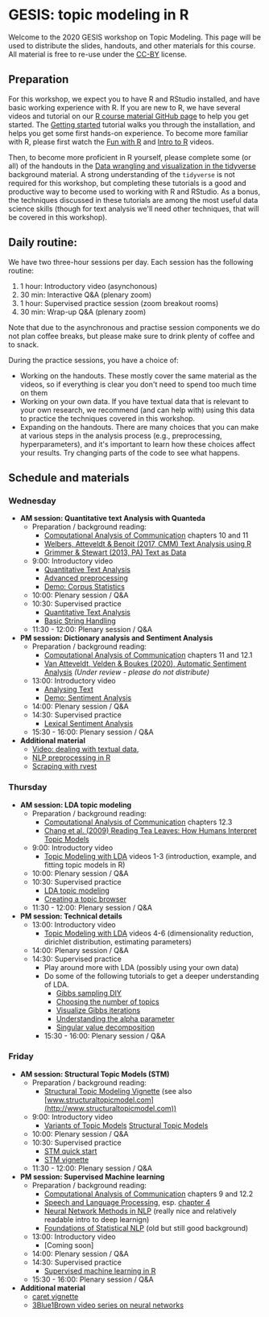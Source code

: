 # GESIS: topic modeling in R

Welcome to the 2020 GESIS workshop on Topic Modeling.
This page will be used to distribute the slides, handouts, and other materials for this course.
All material is free to re-use under the [CC-BY](LICENCE.md) license.

## Preparation

For this workshop, we expect you to have R and RStudio installed, and have basic working experience with R.
If you are new to R, we have several videos and tutorial on our [R course material GitHub page](https://github.com/ccs-amsterdam/r-course-material) to help you get started.
The [Getting started](https://github.com/ccs-amsterdam/r-course-material/blob/master/tutorials/R_basics_1_getting_started.md) tutorial walks you through the installation, and helps you get some first hands-on experience. 
To become more familiar with R, please first watch the [Fun with R](https://www.youtube.com/watch?v=eYCV8kIsgGs&list=PLjXODJ_lGN_V2ntvV2CN_GvzZ6Qm5km9L&index=2) and [Intro to R](https://www.youtube.com/watch?v=PVhZD5MINYM&list=PLjXODJ_lGN_V2ntvV2CN_GvzZ6Qm5km9L&index=1) videos. 

Then, to become more proficient in R yourself, please complete some (or all) of the handouts in the [Data wrangling and visualization in the tidyverse](tidyverse.md) background material.
A strong understanding of the `tidyverse` is not required for this workshop, but completing these tutorials is a good and productive way to become used to working with R and RStudio.
As a bonus, the techniques discussed in these tutorials are among the most useful data science skills (though for text analysis we'll need other techniques, that will be covered in this workshop).

## Daily routine:

We have two three-hour sessions per day. Each session has the following routine:

1. 1 hour: Introductory video (asynchonous)
2. 30 min: Interactive Q&A (plenary zoom) 
3. 1 hour: Supervised practice session (zoom breakout rooms)
4. 30 min: Wrap-up Q&A (plenary zoom) 

Note that due to the asynchronous and practise session components we do not plan coffee breaks, but please make sure to drink plenty of coffee and to snack.

During the practice sessions, you have a choice of:
 - Working on the handouts. These mostly cover the same material as the videos, so if everything is clear you don't need to spend too much time on them
 - Working on your own data. If you have textual data that is relevant to your own research, we recommend (and can help with) using this data to practice the techniques covered in this workshop.
 - Expanding on the handouts. There are many choices that you can make at various steps in the analysis process (e.g., preprocessing, hyperparameters), and it's important to learn how these choices affect your results. Try changing parts of the code to see what happens.


## Schedule and materials
  
### Wednesday
+ **AM session: Quantitative text Analysis with Quanteda**
  + Preparation / background reading:
    + [Computational Analysis of Communication](http://cssbook.net/cssbook_draft.pdf) chapters 10 and 11
    + [Welbers, Atteveldt & Benoit (2017, CMM) Text Analysis using R](http://vanatteveldt.com/p/welbers-text-r.pdf) 
    + [Grimmer & Stewart (2013, PA) Text as Data](http://www.collingwoodresearch.com/uploads/8/3/6/0/8360930)
  + 9:00: Introductory video
    + [Quantitative Text Analysis](https://www.youtube.com/watch?v=O6CGXnxPHok&list=PL-i7GM-A1wBZYRYTpem7hNVHK3hSV_1It&index=1)
    + [Advanced preprocessing](https://www.youtube.com/watch?v=tQoCjVat6UE&list=PL-i7GM-A1wBZYRYTpem7hNVHK3hSV_1It&index=2)
    + [Demo: Corpus Statistics](https://www.youtube.com/watch?v=7z7U7ORFWQM&list=PL-i7GM-A1wBZYRYTpem7hNVHK3hSV_1It&index=3) 
  + 10:00: Plenary session / Q&A
  + 10:30: Supervised practice 
    + [Quantitative Text Analysis](https://github.com/ccs-amsterdam/r-course-material/blob/master/tutorials/R_text_3_quanteda.md)
    + [Basic String Handling](https://github.com/ccs-amsterdam/r-course-material/blob/master/tutorials/R-tidy-14-strings.md)
  + 11:30 - 12:00: Plenary session / Q&A
+ **PM session: Dictionary analysis and Sentiment Analysis**
  + Preparation / background reading:
    + [Computational Analysis of Communication](http://cssbook.net/cssbook_draft.pdf) chapters 11 and 12.1
    + [Van Atteveldt, Velden & Boukes (2020), Automatic Sentiment Analysis](http://vanatteveldt.com/wp-content/uploads/atteveldt_sentiment.pdf) *(Under review - please do not distribute)*
  + 13:00: Introductory video
    + [Analysing Text](https://www.youtube.com/watch?v=bHa2CClBYFw&list=PL-i7GM-A1wBZYRYTpem7hNVHK3hSV_1It&index=4)
    + [Demo: Sentiment Analysis](https://www.youtube.com/watch?v=U0l5GB0i3uU&list=PL-i7GM-A1wBZYRYTpem7hNVHK3hSV_1It&index=5)
  + 14:00: Plenary session / Q&A
  + 14:30: Supervised practice 
    + [Lexical Sentiment Analysis](https://github.com/ccs-amsterdam/r-course-material/blob/master/tutorials/sentiment_analysis.md)
  + 15:30 - 16:00: Plenary session / Q&A
+ **Additional material**
  + [Video: dealing with textual data](https://www.youtube.com/watch?v=ofOJiuaHV2w&list=PLjXODJ_lGN_V2ntvV2CN_GvzZ6Qm5km9L&index=8), 
  + [NLP preprocessing in R](https://github.com/ccs-amsterdam/r-course-material/blob/master/tutorials/r_text_nlp.md)
  + [Scraping with rvest](https://github.com/ccs-amsterdam/r-course-material/blob/master/tutorials/rvest.md)

### Thursday
+ **AM session: LDA topic modeling**
  + Preparation / background reading:
    + [Computational Analysis of Communication](http://cssbook.net/cssbook_draft.pdf) chapters 12.3
    + [Chang et al. (2009) Reading Tea Leaves: How Humans Interpret Topic Models](https://papers.nips.cc/paper/3700-reading-tea-leaves-how-humans-interpret-topic-models)
  + 9:00: Introductory video
    + [Topic Modeling with LDA](https://www.youtube.com/playlist?list=PLjXODJ_lGN_WtxhPsQ_t0aHtFAcsIh1-8) videos 1-3 (introduction, example, and fitting topic models in R)
  + 10:00: Plenary session / Q&A
  + 10:30: Supervised practice 
    + [LDA topic modeling](https://github.com/ccs-amsterdam/r-course-material/blob/master/tutorials/r_text_lda.md)
    + [Creating a topic browser](https://github.com/ccs-amsterdam/r-course-material/blob/master/tutorials/R_text_topicbrowser.md)
  + 11:30 - 12:00: Plenary session / Q&A
+ **PM session: Technical details**
  + 13:00: Introductory video
    + [Topic Modeling with LDA](https://www.youtube.com/playlist?list=PLjXODJ_lGN_WtxhPsQ_t0aHtFAcsIh1-8)  videos 4-6 (dimensionality reduction, dirichlet distribution, estimating parameters)
  + 14:00: Plenary session / Q&A
  + 14:30: Supervised practice
      + Play around more with LDA (possibly using your own data)
      + Do some of the following tutorials to get a deeper understanding of LDA.
        + [Gibbs sampling DIY](https://github.com/ccs-amsterdam/r-course-material/blob/master/tutorials/gibbs.R)
        + [Choosing the number of topics](https://github.com/ccs-amsterdam/r-course-material/blob/master/tutorials/R_text_LDA_perplexity.md)
        + [Visualize Gibbs iterations](https://github.com/ccs-amsterdam/r-course-material/blob/master/tutorials/gibbs_animate.R)
        + [Understanding the alpha parameter](https://github.com/ccs-amsterdam/r-course-material/blob/master/tutorials/understanding_alpha.md)
        + [Singular value decomposition](https://github.com/ccs-amsterdam/r-course-material/blob/master/tutorials/SVD.md)
    + 15:30 - 16:00: Plenary session / Q&A
  
  
### Friday
+ **AM session: Structural Topic Models (STM)**
  + Preparation / background reading:
    + [Structural Topic Modeling Vignette](https://github.com/bstewart/stm/blob/master/vignettes/stmVignette.pdf?raw=true) (see also [www.structuraltopicmodel.com](http://www.structuraltopicmodel.com))
  + 9:00: Introductory video
    + [Variants of Topic Models](https://www.youtube.com/watch?v=3rqkSqKp85s&list=PLjXODJ_lGN_U02yQyZG5YpBgseVpiS9s2&index=2&t=0s) [Structural Topic Models](https://www.youtube.com/watch?v=37yvQdQw5j8&list=PLjXODJ_lGN_U02yQyZG5YpBgseVpiS9s2&index=2)
  + 10:00: Plenary session / Q&A
  + 10:30: Supervised practice 
    + [STM quick start](https://github.com/ccs-amsterdam/r-course-material/blob/master/tutorials/r_text_stm.md)
    + [STM vignette](https://cran.r-project.org/web/packages/stm/vignettes/stmVignette.pdf)
  + 11:30 - 12:00: Plenary session / Q&A
+ **PM session: Supervised Machine learning**
  + Preparation / background reading:
    + [Computational Analysis of Communication](http://cssbook.net/cssbook_draft.pdf) chapters 9 and 12.2
    + [Speech and Language Processing](https://web.stanford.edu/~jurafsky/slp3/), esp. [chapter 4](https://web.stanford.edu/~jurafsky/slp3/4.pdf)
    + [Neural Network Methods in NLP](https://www.amazon.nl/Network-Methods-Natural-Language-Processing/dp/1627052984) (really nice and relatively readable intro to deep learnign)
    + [Foundations of Statistical NLP](https://www.amazon.com/exec/obidos/ASIN/0262133601) (old but still good background)
  + 13:00: Introductory video
    + [Coming soon]
  + 14:00: Plenary session / Q&A
  + 14:30: Supervised practice
    + [Supervised machine learning in R](https://github.com/ccs-amsterdam/r-course-material/blob/master/tutorials/r_text_ml.md)
  + 15:30 - 16:00: Plenary session / Q&A
+ **Additional material**
  + [caret vignette](https://cran.r-project.org/web/packages/caret/vignettes/caret.html)
  + [3Blue1Brown video series on neural networks](https://www.3blue1brown.com/neural-networks)


 
 
